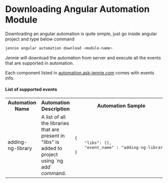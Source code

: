 # Downloading Angular Automation Module

Downloading an angular automation is quite simple, just go inside angular project and type below command

```bash
jennie angular automation download <module-name>
```

Jennie will download the automation from server and execute all the events that are supported in automation.

Each component listed in [automation.ask-jennie.com](https://automations.ask-jennie.com) comes with events info.

#### List of supported events

<table>
<tr>
    <th>
        Automation Name
    </th>
    <th>
        Automation Description
    </th>
    <th>
        Automation Sample
    </th>
</tr>
<tr>
<td>adding-ng-library</td>
<td>A list of all the libraries that are present in "libs" is added to project using `ng add` command.</td>
<td><pre>
{
    "libs": [],
    "event_name" : "adding-ng-library"
}
</pre></td>
</tr>
</table>

